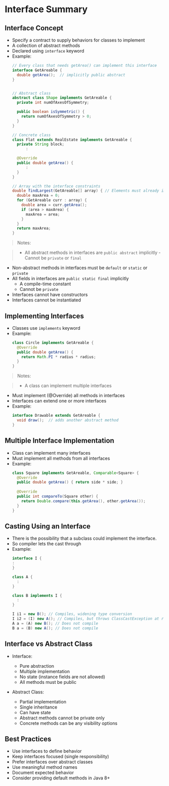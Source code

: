 # Interface Summary

## Interface Concept
- Specify a contract to supply behaviors for classes to implement
- A collection of abstract methods
- Declared using `interface` keyword
- Example:
  ```java
  // Every class that needs getArea() can implement this interface
  interface GetAreable {
    double getArea();  // implicitly public abstract
  }
  

  // Abstract class
  abstract class Shape implements GetAreable {
    private int numOfAxesOfSymmetry;

    public boolean isSymmetric() {
      return numOfAxesOfSymmetry > 0;
    }
  } 

  // Concrete class
  class Flat extends RealEstate implements GetAreable {
    private String block;
        :

    @Override
    public double getArea() {
        :
    }
  }

  // Array with the interface constraints
  double findLargest(GetAreable[] array) { // Elements must already implemented GetAreable()
    double maxArea = 0;
    for (GetAreable curr : array) {
      double area = curr.getArea();
      if (area > maxArea) {
        maxArea = area;
      } 
    }
    return maxArea;
  }
  ```

> Notes:

> - All abstract methods in interfaces are `public abstract` implicitly
      - Cannot be `private` or `final`
  - Non-abstract methods in interfaces must be `default` or `static` or `private`
  - All fields in interfaces are `public static final` implicitly
      - A compile-time constant
      - Cannot be `private`
  - Interfaces cannot have constructors
  - Interfaces cannot be instantiated 

## Implementing Interfaces
- Classes use `implements` keyword
- Example:
  ```java
  class Circle implements GetAreable {
    @Override
    public double getArea() {
      return Math.PI * radius * radius;
    }
  }
  ```

> Notes:

> - A class can implement multiple interfaces
  - Must implement (@Override) all methods in interfaces
  - Interfaces can extend one or more interfaces
  - Example:
    ```java
    interface Drawable extends GetAreable {
      void draw();  // adds another abstract method
    }
    ```

## Multiple Interface Implementation
- Class can implement many interfaces
- Must implement all methods from all interfaces
- Example:
  ```java
  class Square implements GetAreable, Comparable<Square> {
    @Override
    public double getArea() { return side * side; }
    
    @Override
    public int compareTo(Square other) {
      return Double.compare(this.getArea(), other.getArea());
    }
  }
  ```

## Casting Using an Interface
- There is the possibility that a subclass could implement the interface.
- So compiler lets the cast through
- Example:
  ```java
  interface I {
  :
  }

  class A {
    :
  }

  class B implements I {
    :
  }
  ```
  ```java
  I i1 = new B(); // Compiles, widening type conversion
  I i2 = (I) new A(); // Compiles, but throws ClassCastException at run‑time because A doesn’t implement I
  A a = (A) new B(); // Does not compile
  B a = (B) new A(); // Does not compile
  ```
## Interface vs Abstract Class
- Interface:
    - Pure abstraction
    - Multiple implementation
    - No state (instance fields are not allowed)
    - All methods must be public
  
- Abstract Class:
    - Partial implementation
    - Single inheritance
    - Can have state
    - Abstract methods cannot be private only 
    - Concrete methods can be any visibility options


## Best Practices
- Use interfaces to define behavior
- Keep interfaces focused (single responsibility)
- Prefer interfaces over abstract classes
- Use meaningful method names
- Document expected behavior
- Consider providing default methods in Java 8+
